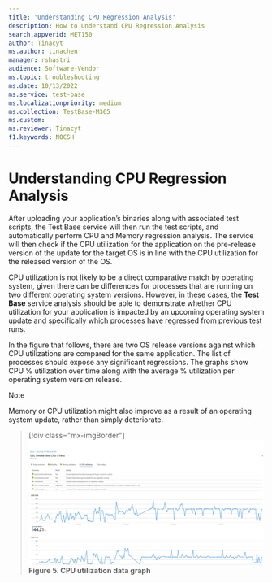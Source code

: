 ```yaml
---
title: 'Understanding CPU Regression Analysis'
description: How to Understand CPU Regression Analysis
search.appverid: MET150
author: Tinacyt
ms.author: tinachen
manager: rshastri
audience: Software-Vendor
ms.topic: troubleshooting
ms.date: 10/13/2022
ms.service: test-base
ms.localizationpriority: medium
ms.collection: TestBase-M365
ms.custom:
ms.reviewer: Tinacyt
f1.keywords: NOCSH
---
```


# Understanding CPU Regression Analysis

After uploading your application’s binaries along with associated test scripts, the Test Base service will then run the test scripts, and automatically perform CPU and Memory regression analysis. The service will then check if the CPU utilization for the application on the pre-release version of the update for the target OS is in line with the CPU utilization for the released version of the OS.

CPU utilization is not likely to be a direct comparative match by operating system, given there can be differences for processes that are running on two different operating system versions. However, in these cases, the **Test Base** service analysis should be able to demonstrate whether CPU utilization for your application is impacted by an upcoming operating system update and specifically which processes have regressed from previous test runs.

In the figure that follows, there are two OS release versions against which CPU utilizations are compared for the same application. The list of processes should expose any significant regressions. The graphs show CPU % utilization over time along with the average % utilization per operating system version release. 

 > [!NOTE]
 > Memory or CPU utilization might also improve as a result of an operating system update, rather than simply deteriorate.

 > [!div class="mx-imgBorder"]  
 > ![Screenshot shows CPU Regression.](Media/understandingcpuregressionanalysis01.png)  
 >  **Figure 5. CPU utilization data graph**
